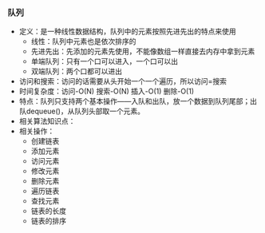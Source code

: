 ### 队列

- 定义：是一种线性数据结构，队列中的元素按照先进先出的特点来使用
  - 线性：队列中元素也是依次排序的
  - 先进先出：先添加的元素先使用，不能像数组一样直接去内存中拿到元素
  - 单端队列：只有一个口可以进入，一个口可以出
  - 双端队列：两个口都可以进出
- 访问和搜索：访问的话需要从头开始一个一个遍历，所以访问=搜索
- 时间复杂度：访问-O(N) 搜索-O(N) 插入-O(1)  删除-O(1) 
- 特点：队列只支持两个基本操作——入队和出队，放一个数据到队列尾部；出队dequeue()，从队列头部取一个元素。
- 相关算法知识点：
- 相关操作：
  - 创建链表
  - 添加元素
  - 访问元素
  - 修改元素
  - 删除元素
  - 遍历链表
  - 查找元素
  - 链表的长度
  - 链表的排序